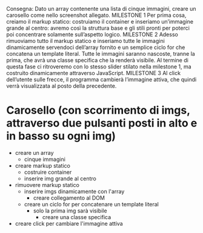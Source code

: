 Consegna:
Dato un array contenente una lista di cinque immagini, creare un carosello come nello screenshot allegato.
MILESTONE 1
Per prima cosa, creiamo il markup statico: costruiamo il container e inseriamo un’immagine grande al centro: avremo così la struttura base e gli stili pronti per poterci poi concentrare solamente sull’aspetto logico.
MILESTONE 2
Adesso rimuoviamo tutto il markup statico e inseriamo tutte le immagini dinamicamente servendoci dell’array fornito e un semplice ciclo for che concatena un template literal.
Tutte le immagini saranno nascoste, tranne la prima, che avrà una classe specifica che la renderà visibile.
Al termine di questa fase ci ritroveremo con lo stesso slider stilato nella milestone 1, ma costruito dinamicamente attraverso JavaScript.
MILESTONE 3
Al click dell’utente sulle frecce, il programma cambierà l’immagine attiva, che quindi verrà visualizzata al posto della precedente.


# Carosello (con scorrimento di imgs, attraverso due pulsanti posti in alto e in basso su ogni img)
- creare un array
    - cinque immagini
- creare markup statico
    - costruire container 
    - inserire img grande al centro
- rimuovere markup statico
    - inserire imgs dinamicamente con l'array
        - creare collegamento al DOM
    - creare un ciclo for per concatenare un template literal
        - solo la prima img sarà visibile
            - creare una classe specifica
- creare click per cambiare l'immagine attiva